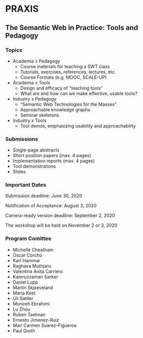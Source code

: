 # PRAXIS
## The Semantic Web in Practice: Tools and Pedagogy
### Topics
* Academia x Pedagogy 
    * Course materials for teaching a SWT class
    * Tutorials, exercises, references, lectures, etc.
    * Course Formats (e.g. MOOC, SCALE-UP)
* Academia x Tools
    * Design and efficacy of "teaching tools" 
    * What are and how can we make effective, usable tools?
* Industry x Pedagogy
    * “Semantic Web Technologies for the Masses”
    * Approachable knowledge graphs
    * Seminar skeletons
* Industry x Tools
    * Tool demos, emphasizing usability and approachability

### Submissions
* Single-page abstracts
* Short position papers (max. 4 pages)
* Implementation reports (max. 4 pages)
* Tool demonstrations
* Slides 

### Important Dates
Submission deadline: June 30, 2020

Notification of Acceptance: August 3, 2020

Camera-ready version deadline: September 2, 2020

The workshop will be held on November 2 or 3, 2020

### Program Comittee
* Michelle Cheatham
* Oscar Corcho
* Karl Hammar
* Raghava Muthjaru
* Valentina Anita Carriero
* Kamruzzaman Sarker
* Daniel Lupp
* Martin Skjaeveland
* Maria Keet
* Uli Sattler
* Monireh Ebrahimi
* Lu Zhou
* Ruben Taelman
* Ernesto Jimenez-Ruiz
* Mari Carmen Suarez-Figueroa
* Paul Groth
